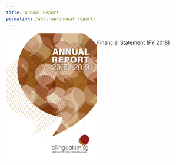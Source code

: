 ```yaml
---
title: Annual Report
permalink: /what-up/annual-report/
---
```


<img src="/images/Cover-FY2018.jpg" style="float:left;width:247px;height:345px"> 

<br/><a href="#" target="_blank">Financial Statement (FY 2018)</a>
